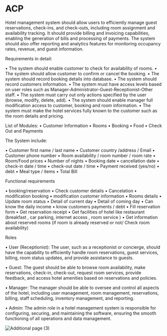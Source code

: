 # ACP
Hotel management system should allow users to efficiently manage guest reservations, check-ins, and check-outs, including room assignment and availability tracking. It should provide billing and invoicing capabilities, enabling the generation of bills and processing of payments. The system should also offer reporting and analytics features for monitoring occupancy rates, revenue, and guest information.



Requirements in detail:


•	The system should enable customer to check for availability of rooms. 
•	The system should allow customer to confirm or cancel the booking.
•	The system should record booking details into database.
•	The system should record customers information.
•	The system must have access levels based on user roles such as Manager-Administrator-Guest-Receptionist-Other staff.
•	The system must carry out only actions specified by the user (browse, modify, delete, add).
•	The system should enable manager full modification access to customer, booking and room information.
•	The system must make the hotel services fully known to the customer such as the room details and pricing.




List of Modules: 
•	Customer Information
•	Rooms
•	Booking
•	Food
•	Check Out and Payments
 





The System include:
 
 
•	Customer first name / last name
•	Customer country /address / Email
•	Customer phone number
•	Room availability / room number / room rate
•	Room/Food prices
•	Number of nights
•	Booking date
•	cancellation date
•	check-in date / time
•	check-out date / time
•	Payment received (yes/no)
•	debt
•	Meal type / items
•	Total Bill 
 





Functional requirements


•	booking/reservation
•	Check customer details
•	Cancelation 
• modification booking
• modification customer information
•	Rooms details
•	Update room status
•	Detail of current day
•	Detail of coming day
•	Can know the daily income
• know customers payments / debt
•	Fill reservation form
•	Get reservation receipt
•	Get facilities of hotel like restaurant (breakfast , car parking, internet access , room service )
•	Get information about reserved rooms (if room is already reserved or not/ Check room availability)





Roles

•	User (Receptionist): The user, such as a receptionist or concierge, should have the capability to efficiently handle room reservations, guest services, billing, room status updates, and provide assistance to guests.

•	Guest: The guest should be able to browse room availability, make reservations, check-in, check-out, request room services, provide feedback, and access hotel amenities based on reservations and policies. 


•	Manager: The manager should be able to oversee and control all aspects of the hotel, including user management, room management, reservations, billing, staff scheduling, inventory management, and reporting.

•	Admin: The admin role in a hotel management system is responsible for configuring, securing, and maintaining the software, ensuring the smooth functioning of all operations and data management.

![Additional page (3)](https://github.com/EronFatah/ACP/assets/91766768/388025d4-7124-4b15-b25f-ba89d1644d18)

 
